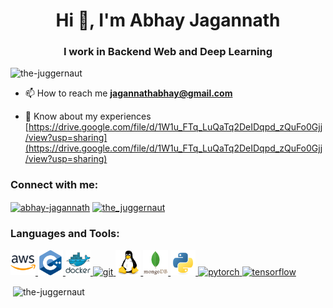 <h1 align="center">Hi 👋, I'm Abhay Jagannath</h1>
<h3 align="center">I work in Backend Web and Deep Learning</h3>

<p align="left"> <img src="https://komarev.com/ghpvc/?username=the-juggernaut&label=Profile%20views&color=0e75b6&style=flat" alt="the-juggernaut" /> </p>

- 📫 How to reach me **jagannathabhay@gmail.com**

- 📄 Know about my experiences [https://drive.google.com/file/d/1W1u_FTq_LuQaTq2DeIDqpd_zQuFo0Gjj/view?usp=sharing](https://drive.google.com/file/d/1W1u_FTq_LuQaTq2DeIDqpd_zQuFo0Gjj/view?usp=sharing)

<h3 align="left">Connect with me:</h3>
<p align="left">
<a href="https://linkedin.com/in/abhay-jagannath" target="blank"><img align="center" src="https://raw.githubusercontent.com/rahuldkjain/github-profile-readme-generator/master/src/images/icons/Social/linked-in-alt.svg" alt="abhay-jagannath" height="30" width="40" /></a>
<a href="https://www.leetcode.com/the_juggernaut" target="blank"><img align="center" src="https://raw.githubusercontent.com/rahuldkjain/github-profile-readme-generator/master/src/images/icons/Social/leet-code.svg" alt="the_juggernaut" height="30" width="40" /></a>
</p>

<h3 align="left">Languages and Tools:</h3>
<p align="left"> <a href="https://aws.amazon.com" target="_blank" rel="noreferrer"> <img src="https://raw.githubusercontent.com/devicons/devicon/master/icons/amazonwebservices/amazonwebservices-original-wordmark.svg" alt="aws" width="40" height="40"/> </a> <a href="https://www.w3schools.com/cpp/" target="_blank" rel="noreferrer"> <img src="https://raw.githubusercontent.com/devicons/devicon/master/icons/cplusplus/cplusplus-original.svg" alt="cplusplus" width="40" height="40"/> </a> <a href="https://www.docker.com/" target="_blank" rel="noreferrer"> <img src="https://raw.githubusercontent.com/devicons/devicon/master/icons/docker/docker-original-wordmark.svg" alt="docker" width="40" height="40"/> </a> <a href="https://git-scm.com/" target="_blank" rel="noreferrer"> <img src="https://www.vectorlogo.zone/logos/git-scm/git-scm-icon.svg" alt="git" width="40" height="40"/> </a> <a href="https://www.linux.org/" target="_blank" rel="noreferrer"> <img src="https://raw.githubusercontent.com/devicons/devicon/master/icons/linux/linux-original.svg" alt="linux" width="40" height="40"/> </a> <a href="https://www.mongodb.com/" target="_blank" rel="noreferrer"> <img src="https://raw.githubusercontent.com/devicons/devicon/master/icons/mongodb/mongodb-original-wordmark.svg" alt="mongodb" width="40" height="40"/> </a> <a href="https://www.python.org" target="_blank" rel="noreferrer"> <img src="https://raw.githubusercontent.com/devicons/devicon/master/icons/python/python-original.svg" alt="python" width="40" height="40"/> </a> <a href="https://pytorch.org/" target="_blank" rel="noreferrer"> <img src="https://www.vectorlogo.zone/logos/pytorch/pytorch-icon.svg" alt="pytorch" width="40" height="40"/> </a> <a href="https://www.tensorflow.org" target="_blank" rel="noreferrer"> <img src="https://www.vectorlogo.zone/logos/tensorflow/tensorflow-icon.svg" alt="tensorflow" width="40" height="40"/> </a> </p>

<p>&nbsp;<img align="center" src="https://github-readme-stats.vercel.app/api?username=the-juggernaut&show_icons=true&locale=en" alt="the-juggernaut" /></p>
